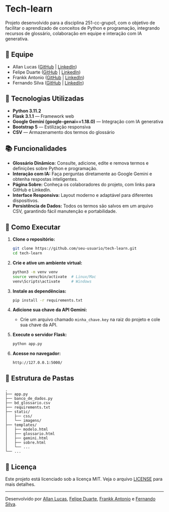 # Tech-learn

Projeto desenvolvido para a disciplina 251-cc-grupo1, com o objetivo de facilitar o aprendizado de conceitos de Python e programação, integrando recursos de glossário, colaboração em equipe e interação com IA generativa.

## 👥 Equipe

- Allan Lucas ([GitHub](https://github.com/LukazAllan) | [LinkedIn](https://www.linkedin.com/in/allan-ribeiro-8ba407365/))
- Felipe Duarte ([GitHub](https://github.com/FelipeDoart) | [LinkedIn](https://www.linkedin.com/in/felip-duart-483481368/))
- Frankk Antonio ([GitHub](https://github.com/FrankkAntonio) | [LinkedIn](https://www.linkedin.com/in/frankk-antonio-37526725b/))
- Fernando Silva ([GitHub](https://github.com/fernandosllnetto) | [LinkedIn](https://www.linkedin.com/in/fernando-neto-86a47527a/))

## 🚀 Tecnologias Utilizadas

- **Python 3.11.2**
- **Flask 3.1.1** — Framework web
- **Google Gemini (google-genai==1.18.0)** — Integração com IA generativa
- **Bootstrap 5** — Estilização responsiva
- **CSV** — Armazenamento dos termos do glossário

## 📚 Funcionalidades

- **Glossário Dinâmico:** Consulte, adicione, edite e remova termos e definições sobre Python e programação.
- **Interação com IA:** Faça perguntas diretamente ao Google Gemini e obtenha respostas inteligentes.
- **Página Sobre:** Conheça os colaboradores do projeto, com links para GitHub e LinkedIn.
- **Interface Responsiva:** Layout moderno e adaptável para diferentes dispositivos.
- **Persistência de Dados:** Todos os termos são salvos em um arquivo CSV, garantindo fácil manutenção e portabilidade.

## 🏁 Como Executar

1. **Clone o repositório:**
   ```sh
   git clone https://github.com/seu-usuario/tech-learn.git
   cd tech-learn
   ```

2. **Crie e ative um ambiente virtual:**
   ```sh
   python3 -m venv venv
   source venv/bin/activate  # Linux/Mac
   venv\Scripts\activate     # Windows
   ```

3. **Instale as dependências:**
   ```sh
   pip install -r requirements.txt
   ```

4. **Adicione sua chave da API Gemini:**
   - Crie um arquivo chamado `minha_chave.key` na raiz do projeto e cole sua chave da API.

5. **Execute o servidor Flask:**
   ```sh
   python app.py
   ```

6. **Acesse no navegador:**
   ```
   http://127.0.0.1:5000/
   ```

## 📁 Estrutura de Pastas

```
.
├── app.py
├── banco_de_dados.py
├── bd_glossario.csv
├── requirements.txt
├── static/
│   ├── css/
│   └── imagens/
├── templates/
│   ├── modelo.html
│   ├── glossario.html
│   ├── gemini.html
│   ├── sobre.html
│   └── ...
└── ...
```

## 📝 Licença

Este projeto está licenciado sob a licença MIT. Veja o arquivo [LICENSE](LICENSE) para mais detalhes.

---

Desenvolvido por [Allan Lucas](https://github.com/LukazAllan), [Felipe Duarte](https://github.com/FelipeDoart), [Frankk Antonio](https://github.com/FrankkAntonio) e [Fernando Silva](https://github.com/fernandosllnetto).
